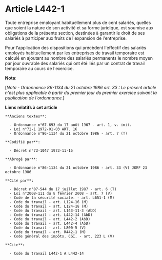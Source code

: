 # Article L442-1

Toute entreprise employant habituellement plus de cent salariés, quelles que soient la nature de son activité et sa forme
juridique, est soumise aux obligations de la présente section, destinées à garantir le droit de ses salariés à participer aux
fruits de l'expansion de l'entreprise.

Pour l'application des dispositions qui précèdent l'effectif des salariés employés habituellement par les entreprises de
travail temporaire est calculé en ajoutant au nombre des salariés permanents le nombre moyen par jour ouvrable des salariés
qui ont été liés par un contrat de travail temporaire au cours de l'exercice.

**Nota:**

[*Nota - Ordonnance 86-1134 du 21 octobre 1986 art. 33 : Le présent article n'est plus applicable à partir du premier jour du
premier exercice suivant la publication de l'ordonnance.*]

**Liens relatifs à cet article**

	**Anciens textes**:

	  - Ordonnance n°67-693 du 17 août 1967 - art. 1, v. init.
	  - Loi n°72-1 1972-01-03 ART. 16
	  - Ordonnance n°86-1134 du 21 octobre 1986 - art. 7 (T)

	**Codifié par**:

	  - Décret n°73-1047 1973-11-15

	**Abrogé par**:

	  - Ordonnance n°86-1134 du 21 octobre 1986 - art. 33 (V) JORF 23 octobre 1986

	**Cité par**:

	  - Décret n°87-544 du 17 juillet 1987 - art. 6 (T)
	  - Loi n°2008-111 du 8 février 2008 - art. 7 (V)
	  - Code de la sécurité sociale. - art. L651-1 (M)
	  - Code du travail - art. L124-16 (M)
	  - Code du travail - art. L124-18 (M)
	  - Code du travail - art. L143-11-3 (AbD)
	  - Code du travail - art. L442-14 (AbD)
	  - Code du travail - art. L442-2 (AbD)
	  - Code du travail - art. L442-4 (AbD)
	  - Code du travail - art. L800-5 (V)
	  - Code du travail - art. R442-1 (M)
	  - Code général des impôts, CGI. - art. 223 L (V)

	**Cite**:

	  - Code du travail L442-1 A L442-14

